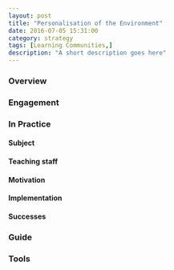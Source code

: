 ```yaml
---
layout: post
title: "Personalisation of the Environment"
date: 2016-07-05 15:31:00
category: strategy
tags: [Learning Communities,] 
description: "A short description goes here"
---
```


### Overview

### Engagement

### In Practice

#### Subject

#### Teaching staff 

#### Motivation

#### Implementation

#### Successes

### Guide

### Tools